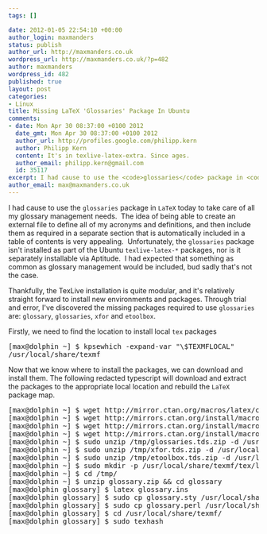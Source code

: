 ```yaml
--- 
tags: []

date: 2012-01-05 22:54:10 +00:00
author_login: maxmanders
status: publish
author_url: http://maxmanders.co.uk
wordpress_url: http://maxmanders.co.uk/?p=482
author: maxmanders
wordpress_id: 482
published: true
layout: post
categories: 
- Linux
title: Missing LaTeX 'Glossaries' Package In Ubuntu
comments: 
- date: Mon Apr 30 08:37:00 +0100 2012
  date_gmt: Mon Apr 30 08:37:00 +0100 2012
  author_url: http://profiles.google.com/philipp.kern
  author: Philipp Kern
  content: It's in texlive-latex-extra. Since ages.
  author_email: philipp.kern@gmail.com
  id: 35117
excerpt: I had cause to use the <code>glossaries</code> package in <code>LaTeX</code> today to take care of all my glossary management needs. &nbsp;The idea of being able to create an external file to define all of my acronyms and definitions, and then include them as required in a separate section that is automatically included in a table of contents is very appealing. &nbsp;Unfortunately, the <code>glossaries</code> package isn't installed as part of the Ubuntu <code>texlive-latex-*</code> packages, nor is it separately installable via Aptitude.
author_email: max@maxmanders.co.uk
---
```

I had cause to use the <code>glossaries</code> package in <code>LaTeX</code> today to take care of all my glossary management needs. &nbsp;The idea of being able to create an external file to define all of my acronyms and definitions, and then include them as required in a separate section that is automatically included in a table of contents is very appealing. &nbsp;Unfortunately, the <code>glossaries</code> package isn't installed as part of the Ubuntu <code>texlive-latex-*</code> packages, nor is it separately installable via Aptitude.<!--more--> &nbsp;I had expected that something as common as glossary management would be included, bud sadly that's not the case.

Thankfully, the TexLive installation is quite modular, and it's relatively straight forward to install new environments and packages. Through trial and error, I've discovered the missing packages required to use <code>glossaries</code> are: <code>glossary</code>, <code>glossaries</code>, <code>xfor</code> and <code>etoolbox</code>.

Firstly, we need to find the location to install local <code>tex</code> packages
<pre class="brush: bash">[max@dolphin ~] $ kpsewhich -expand-var "\$TEXMFLOCAL"
/usr/local/share/texmf</pre>
Now that we know where to install the packages, we can download and install them. The following redacted typescript will download and extract the packages to the appropriate local location and rebuild the <code>LaTeX</code> package map.
<pre class="brush: bash">[max@dolphin ~] $ wget http://mirror.ctan.org/macros/latex/contrib/glossary.zip -P /tmp/
[max@dolphin ~] $ wget http://mirrors.ctan.org/install/macros/latex/contrib/glossaries.tds.zip -P /tmp/
[max@dolphin ~] $ wget http://mirrors.ctan.org/install/macros/latex/contrib/xfor.tds.zip -P /tmp/
[max@dolphin ~] $ wget http://mirrors.ctan.org/install/macros/latex/contrib/etoolbox.tds.zip -P /tmp/
[max@dolphin ~] $ sudo unzip /tmp/glossaries.tds.zip -d /usr/local/share/texmf
[max@dolphin ~] $ sudo unzip /tmp/xfor.tds.zip -d /usr/local/share/texmf
[max@dolphin ~] $ sudo unzip /tmp/etoolbox.tds.zip -d /usr/local/share/texmf
[max@dolphin ~] $ sudo mkdir -p /usr/local/share/texmf/tex/latex/{contrib,html}
[max@dolphin ~] $ cd /tmp/
[max@dolphin ~] $ unzip glossary.zip &amp;&amp; cd glossary
[max@dolphin glossary] $ latex glossary.ins
[max@dolphin glossary] $ sudo cp glossary.sty /usr/local/share/texmf/tex/latex/contrib/
[max@dolphin glossary] $ sudo cp glossary.perl /usr/local/share/texmf/tex/latex/html/
[max@dolphin glossary] $ cd /usr/local/share/texmf/
[max@dolphin glossary] $ sudo texhash</pre>
